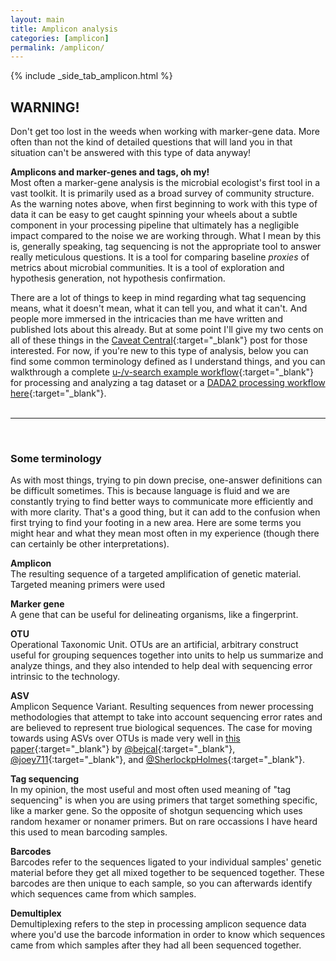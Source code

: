 ```yaml
---
layout: main
title: Amplicon analysis
categories: [amplicon]
permalink: /amplicon/
---
```


{% include _side_tab_amplicon.html %}

<div class="warning">
<h2>WARNING!</h2>
Don't get too lost in the weeds when working with marker-gene data. More often than not the kind of detailed questions that will land you in that situation can't be answered with this type of data anyway!</div>

**Amplicons and marker-genes and tags, oh my!**  
Most often a marker-gene analysis is the microbial ecologist's first tool in a vast toolkit. It is primarily used as a broad survey of community structure. As the warning notes above, when first beginning to work with this type of data it can be easy to get caught spinning your wheels about a subtle component in your processing pipeline that ultimately has a negligible impact compared to the noise we are working through. What I mean by this is, generally speaking, tag sequencing is not the appropriate tool to answer really meticulous questions. It is a tool for comparing baseline *proxies* of metrics about microbial communities. It is a tool of exploration and hypothesis generation, not hypothesis confirmation.  

There are a lot of things to keep in mind regarding what tag sequencing means, what it doesn't mean, what it can tell you, and what it can't. And people more immersed in the intricacies than me have written and published lots about this already. But at some point I'll give my two cents on all of these things in the [Caveat Central](/amplicon/caveats){:target="_blank"} post for those interested. For now, if you're new to this type of analysis, below you can find some common terminology defined as I understand things, and you can walkthrough a complete [u-/v-search example workflow](/amplicon/workflow_ex){:target="_blank"} for processing and analyzing a tag dataset or a [DADA2 processing workflow here](/amplicon/dada2_workflow_ex){:target="_blank"}.  
<br>  

---  
<br>

<h3>Some terminology</h3>
As with most things, trying to pin down precise, one-answer definitions can be difficult sometimes. This is because language is fluid and we are constantly trying to find better ways to communicate more efficiently and with more clarity. That's a good thing, but it can add to the confusion when first trying to find your footing in a new area. Here are some terms you might hear and what they mean most often in my experience (though there can certainly be other interpretations).

**Amplicon**  
The resulting sequence of a targeted amplification of genetic material. Targeted meaning primers were used 

**Marker gene**  
A gene that can be useful for delineating organisms, like a fingerprint.

**OTU**  
Operational Taxonomic Unit. OTUs are an artificial, arbitrary construct useful for grouping sequences together into units to help us summarize and analyze things, and they also intended to help deal with  sequencing error intrinsic to the technology.

**ASV**  
Amplicon Sequence Variant. Resulting sequences from newer processing methodologies that attempt to take into account sequencing error rates and are believed to represent true biological sequences. The case for moving towards using ASVs over OTUs is made very well in [this paper](https://www.nature.com/articles/ismej2017119){:target="_blank"} by [@bejcal](https://twitter.com/bejcal){:target="_blank"}, [@joey711](https://twitter.com/joey711){:target="_blank"}, and [@SherlockpHolmes](https://twitter.com/SherlockpHolmes){:target="_blank"}.

**Tag sequencing**  
In my opinion, the most useful and most often used meaning of "tag sequencing" is when you are using primers that target something specific, like a marker gene. So the opposite of shotgun sequencing which uses random hexamer or nonamer primers. But on rare occassions I have heard this used to mean barcoding samples.

**Barcodes**  
Barcodes refer to the sequences ligated to your individual samples' genetic material before they get all mixed together to be sequenced together. These barcodes are then unique to each sample, so you can afterwards identify which sequences came from which samples.

**Demultiplex**  
Demultiplexing refers to the step in processing amplicon sequence data where you'd use the barcode information in order to know which sequences came from which samples after they had all been sequenced together.
